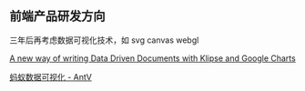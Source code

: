 ## 前端产品研发方向

三年后再考虑数据可视化技术，如 svg canvas  webgl

[A new way of writing Data Driven Documents with Klipse and Google Charts](http://blog.klipse.tech/data/2017/03/17/data-driven-documents-google-charts.html)

[蚂蚁数据可视化 - AntV](https://antv.alipay.com/zh-cn/index.html)
